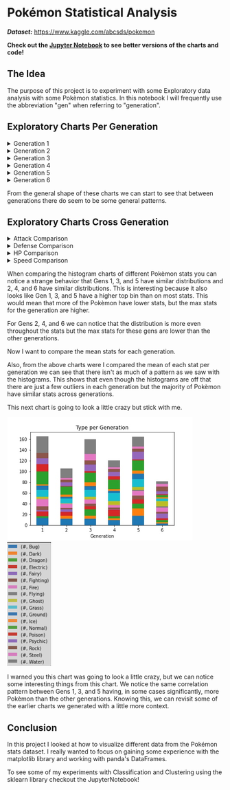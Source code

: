 # Pokémon Statistical Analysis
___Dataset:___ https://www.kaggle.com/abcsds/pokemon

**Check out the [Jupyter Notebook](./notebook.ipynb) to see better versions of the charts and code!**

## The Idea
The purpose of this project is to experiment with some Exploratory data analysis with some Pokèmon statistics.
In this notebook I will frequently use the abbreviation "gen" when referring to "generation".

## Exploratory Charts Per Generation

<details>
  <summary>Generation 1</summary>

  ![](./images/gen_1/gen_1_charts.jpg)
  ![](./images/gen_1/gen_1_count.jpg)
</details>

<details>
  <summary>Generation 2</summary>

  ![](./images/gen_2/gen_2_charts.jpg)
  ![](./images/gen_2/gen_2_counts.jpg)
</details>

<details>
  <summary>Generation 3</summary>

  ![](./images/gen_3/gen_3_charts.jpg)
  ![](./images/gen_3/gen_3_counts.jpg)
</details>

<details>
  <summary>Generation 4</summary>

  ![](./images/gen_4/gen_4_charts.jpg)
  ![](./images/gen_4/gen_4_counts.jpg)
</details>

<details>
  <summary>Generation 5</summary>

  ![](./images/gen_5/gen_5_charts.jpg)
  ![](./images/gen_5/gen_5_counts.jpg)
</details>

<details>
  <summary>Generation 6</summary>

  ![](./images/gen_6/gen_6_charts.jpg)
  ![](./images/gen_6/gen_6_counts.jpg)
</details>

From the general shape of these charts we can start to see that between generations there do seem to be some general patterns.

## Exploratory Charts Cross Generation

<details>
  <summary>Attack Comparison</summary>

  ![](./images/attack_compare.jpg)
  ![](./images/attack_means.jpg)
</details>

<details>
  <summary>Defense Comparison</summary>

  ![](./images/defense_compare.jpg)
  ![](./images/defense_means.jpg)
</details>

<details>
  <summary>HP Comparison</summary>

  ![](./images/hp_compare.jpg)
  ![](./images/hp_means.jpg)
</details>

<details>
  <summary>Speed Comparison</summary>

  ![](./images/speed_compare.jpg)
  ![](./images/speed_means.jpg)
</details>

When comparing the histogram charts of different Pokèmon stats you can notice a strange behavior that Gens 1, 3, and 5 have
similar distributions and 2, 4, and 6 have similar distributions. This is interesting because it also looks like Gen 1, 3, and
5 have a higher top bin than on most stats. This would mean that more of the Pokèmon have lower stats, but the max
stats for the generation are higher.

For Gens 2, 4, and 6 we can notice that the distribution is more even throughout the stats but the max stats for these gens
are lower than the other generations.

Now I want to compare the mean stats for each generation.

Also, from the above charts were I compared the mean of each stat per generation we can see that there isn't as much
of a pattern as we saw with the histograms. This shows that even though the histograms are off that there are
just a few outliers in each generation but the majority of Pokèmon have similar stats across generations.


This next chart is going to look a little crazy but stick with me.

![](./images/type_per_gen.jpg)
![](./images/type_per_gen_legend.png)

I warned you this chart was going to look a little crazy, but we can notice some interesting things from this chart.
We notice the same correlation pattern between Gens 1, 3, and 5 having, in some cases significantly, more Pokèmon
than the other generations. Knowing this, we can revisit some of the earlier charts we generated with a little more
context.


## Conclusion

In this project I looked at how to visualize different data from the Pokémon stats dataset. I really wanted
to focus on gaining some experience with the matplotlib library and working with panda's DataFrames.

To see some of my experiments with Classification and Clustering using the sklearn library checkout the JupyterNotebook!
